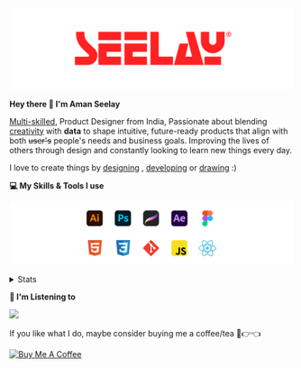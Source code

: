 [![banner](./images/seelay.svg)](https://www.seelay.in)

**Hey there 👋 I'm Aman Seelay**

[Multi-skilled](https://www.seelay.in/#skills), Product Designer from India, Passionate about blending [creativity](https://illustrations.seelay.in) with <b>data</b> to shape intuitive, future-ready products that align with both <s>user's</s> people's needs and business goals. Improving the lives of others through design and constantly looking to learn new things every day.

I love to create things by [designing](https://www.seelay.in/#work) , [developing](https://www.seelay.in/#projects) or [drawing](https://art.seelay.in) :)

**💻 My Skills & Tools I use**

[![banner](./images/skills&tools.svg)](https://www.seelay.in/about)

<details>
  <summary>Stats</summary>

---

<!--START_SECTION:waka-->
![Profile Views](http://img.shields.io/badge/Profile%20Views-2-blue)

**🐱 My GitHub Data** 

> 📦 824.2 kB Used in GitHub's Storage 
 > 
> 🏆 1,318 Contributions in the Year 2025
 > 
> 💼 Opted to Hire
 > 
> 📜 1 Public Repository 
 > 
> 🔑 27 Private Repository 
 > 
**I'm a Night 🦉** 

```text
🌞 Morning                533 commits         ███░░░░░░░░░░░░░░░░░░░░░░   12.60 % 
🌆 Daytime                512 commits         ███░░░░░░░░░░░░░░░░░░░░░░   12.11 % 
🌃 Evening                1230 commits        ███████░░░░░░░░░░░░░░░░░░   29.08 % 
🌙 Night                  1954 commits        ████████████░░░░░░░░░░░░░   46.20 % 
```
📅 **I'm Most Productive on Sunday** 

```text
Monday                   453 commits         ███░░░░░░░░░░░░░░░░░░░░░░   10.71 % 
Tuesday                  624 commits         ████░░░░░░░░░░░░░░░░░░░░░   14.76 % 
Wednesday                639 commits         ████░░░░░░░░░░░░░░░░░░░░░   15.11 % 
Thursday                 603 commits         ████░░░░░░░░░░░░░░░░░░░░░   14.26 % 
Friday                   493 commits         ███░░░░░░░░░░░░░░░░░░░░░░   11.66 % 
Saturday                 594 commits         ████░░░░░░░░░░░░░░░░░░░░░   14.05 % 
Sunday                   823 commits         █████░░░░░░░░░░░░░░░░░░░░   19.46 % 
```


📊 **This Week I Spent My Time On** 

```text
🕑︎ Time Zone: Asia/Kolkata

💬 Programming Languages: 
Other                    8 hrs 50 mins       ████████████████████░░░░░   79.92 % 
JavaScript               1 hr 47 mins        ████░░░░░░░░░░░░░░░░░░░░░   16.17 % 
JSON                     25 mins             █░░░░░░░░░░░░░░░░░░░░░░░░   03.90 % 

🔥 Editors: 
Chrome                   7 hrs 20 mins       █████████████████░░░░░░░░   66.32 % 
VS Code                  2 hrs 2 mins        █████░░░░░░░░░░░░░░░░░░░░   18.47 % 
Edge                     1 hr 40 mins        ████░░░░░░░░░░░░░░░░░░░░░   15.21 % 

💻 Operating System: 
Windows                  11 hrs 4 mins       █████████████████████████   100.00 % 
```

**I Mostly Code in JavaScript** 

```text
JavaScript               17 repos            ███████████████░░░░░░░░░░   58.62 % 
TypeScript               5 repos             ████░░░░░░░░░░░░░░░░░░░░░   17.24 % 
HTML                     4 repos             ███░░░░░░░░░░░░░░░░░░░░░░   13.79 % 
Java                     2 repos             ██░░░░░░░░░░░░░░░░░░░░░░░   06.90 % 
Astro                    1 repo              █░░░░░░░░░░░░░░░░░░░░░░░░   03.45 % 
```




 Last Updated on 05/07/2025 06:50:10 UTC
<!--END_SECTION:waka-->

---

 </details>

**🎵 I'm Listening to**

<object data="https://now-play.vercel.app/api/generate?uid=7a17a86e-d6b7-43b5-8d9c-1d6dae42a779" >

  <img src="https://now-play.vercel.app/api/generate?uid=7a17a86e-d6b7-43b5-8d9c-1d6dae42a779" />

</object>

If you like what I do, maybe consider buying me a coffee/tea 🥺👉👈

<a href="https://www.buymeacoffee.com/seelay" target="_blank"><img src="https://cdn.buymeacoffee.com/buttons/v2/default-red.png" alt="Buy Me A Coffee" width="150" ></a>
